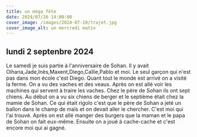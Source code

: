 ```yaml
---
title: un méga fête
date: 2024/07/26 14:00:00
cover_image: /images/2024-07-10/trajet.jpg
cover_image_alt: un mercredi matin
---
```

## lundi 2 septenbre 2024 ##
Le samedi je suis partie à l'anniversaire de Sohan.
Il y avait Oihana,Jade,Inès,Maxent,Diego,Callie,Pablo et moi.
Le seul garçon qui n'est pas dans mon école c'est Diego.
Quant tout le monde est arrivé on a visité la ferme.
On a vu des vaches et des veaux.
Après on est allé voir les machines qui servent à traire les vaches.
Chez le père de Sohan ils ont sept chiens.
Au début on a vu six chiens de berger et le septième était chez la mamie de Sohan.
Ce qui était rigolo c'est que le père de Sohan a jeté un ballon dans le champ de maïs et on devait aller le chercher.
C'est moi qui l'ai trouvé.
Après on est allé manger des burgers que la maman et le papa de Sohan on fait eux-même.
Ensuite on a joué à cache-cache et c'est encore moi qui ai gagné.